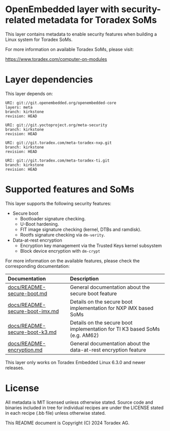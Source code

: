 # OpenEmbedded layer with security-related metadata for Toradex SoMs

This layer contains metadata to enable security features when building a Linux system for Toradex SoMs.

For more information on available Toradex SoMs, please visit:

https://www.toradex.com/computer-on-modules

# Layer dependencies

This layer depends on:

```
URI: git://git.openembedded.org/openembedded-core
layers: meta
branch: kirkstone
revision: HEAD

URI: git://git.yoctoproject.org/meta-security
branch: kirkstone
revision: HEAD

URI: git://git.toradex.com/meta-toradex-nxp.git
branch: kirkstone
revision: HEAD

URI: git://git.toradex.com/meta-toradex-ti.git
branch: kirkstone
revision: HEAD
```

# Supported features and SoMs

This layer supports the following security features:

- Secure boot
  - Bootloader signature checking.
  - U-Boot hardening.
  - FIT image signature checking (kernel, DTBs and ramdisk).
  - Rootfs signature checking via `dm-verity`.
- Data-at-rest encryption
  - Encryption key management via the Trusted Keys kernel subsystem
  - Block device encryption with `dm-crypt`

For more information on the available features, please check the corresponding documentation:

| Documentation | Description |
| :------------ | :---------- |
| [docs/README-secure-boot.md](docs/README-secure-boot.md) | General documentation about the secure boot feature |
| [docs/README-secure-boot-imx.md](docs/README-secure-boot-imx.md) | Details on the secure boot implementation for NXP iMX based SoMs |
| [docs/README-secure-boot-k3.md](docs/README-secure-boot-k3.md) | Details on the secure boot implementation for TI K3 based SoMs (e.g. AM62) |
| [docs/README-encryption.md](docs/README-encryption.md) | General documentation about the data-at-rest encryption feature |

This layer only works on Toradex Embedded Linux 6.3.0 and newer releases.

# License

All metadata is MIT licensed unless otherwise stated. Source code and binaries included in tree for individual recipes are under the LICENSE stated in each recipe (.bb file) unless otherwise stated.

This README document is Copyright (C) 2024 Toradex AG.
